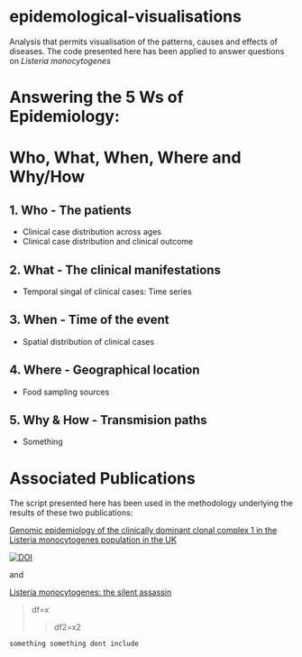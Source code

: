 # epidemological-visualisations
Analysis that permits visualisation of the patterns, causes and effects of diseases. The code presented here has been applied to answer questions on *Listeria monocytogenes* 


# Answering the 5 Ws of Epidemiology: 
# Who, What, When, Where and Why/How

## 1. Who - The patients
   * Clinical case distribution across ages
   * Clinical case distribution and clinical outcome

## 2. What - The clinical manifestations
   * Temporal singal of clinical cases: Time series
   
## 3. When - Time of the event
   * Spatial distribution of clinical cases
  
## 4. Where - Geographical location
   * Food sampling sources

## 5. Why & How - Transmision paths
  * Something

# Associated Publications
The script presented here has been used in the methodology underlying the results of these two publications:

[Genomic epidemiology of the clinically dominant clonal complex 1 in the Listeria monocytogenes population in the UK](https://www.microbiologyresearch.org/content/journal/mgen/10.1099/mgen.0.001155)



[![DOI](https://zenodo.org/badge/DOI/10.5281/mgen.0.001155.svg)](https://doi.org/10.1099/mgen.0.001155)


and


[Listeria monocytogenes: the silent assassin](https://www.microbiologyresearch.org/content/journal/jmm/10.1099/jmm.0.001800)

>df=x
>>df2=x2
```
something something dont include
```
